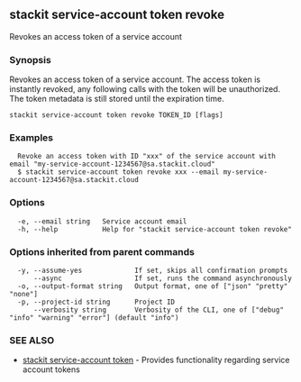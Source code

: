 ## stackit service-account token revoke

Revokes an access token of a service account

### Synopsis

Revokes an access token of a service account.
The access token is instantly revoked, any following calls with the token will be unauthorized.
The token metadata is still stored until the expiration time.

```
stackit service-account token revoke TOKEN_ID [flags]
```

### Examples

```
  Revoke an access token with ID "xxx" of the service account with email "my-service-account-1234567@sa.stackit.cloud"
  $ stackit service-account token revoke xxx --email my-service-account-1234567@sa.stackit.cloud
```

### Options

```
  -e, --email string   Service account email
  -h, --help           Help for "stackit service-account token revoke"
```

### Options inherited from parent commands

```
  -y, --assume-yes             If set, skips all confirmation prompts
      --async                  If set, runs the command asynchronously
  -o, --output-format string   Output format, one of ["json" "pretty" "none"]
  -p, --project-id string      Project ID
      --verbosity string       Verbosity of the CLI, one of ["debug" "info" "warning" "error"] (default "info")
```

### SEE ALSO

* [stackit service-account token](./stackit_service-account_token.md)	 - Provides functionality regarding service account tokens

